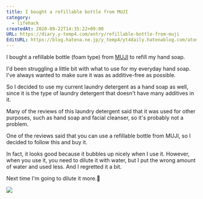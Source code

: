 ```yaml
---
title: I bought a refillable bottle from MUJI
category:
  - lifehack
createdAt: 2020-09-22T14:35:22+09:00
URL: https://diary.y-temp4.com/entry/refillable-bottle-from-muji
EditURL: https://blog.hatena.ne.jp/y_temp4/yt4daily.hatenablog.com/atom/entry/26006613630900665
---
```


<!--

ハンドソープの詰め替えボトルとして、無印良品の詰替ボトル（泡タイプ）を購入しました。

普段使いのハンドソープを何にするかはこれまで少し悩んでいたのですが、極力無添加のものが良いと思っていました。

そこで、今使っている洗濯用洗剤があまり添加物が入っていないタイプのものだったので、これをハンドソープとしても利用することにしました。

この洗濯用洗剤のレビューを見ても、ハンドソープや洗顔料など他の用途として使っているというものが多かったので、おそらく問題はないと思います。

レビューの中に、無印良品の詰替ボトルを使うと良いですよ、というものがあったので、これに従って購入を決めました。

実際、使ってみるといい感じで泡が出てくるので良さそうです。ただ、使うときは水で薄める必要がありますが、水の量を間違えて少なめにしてしまいました。なので容器に入れてから少し後悔しました。

次はもっと薄めようと思います。🚰

-->

I bought a refillable bottle (foam type) from [MUJI](https://www.muji.com/) to refill my hand soap.

I'd been struggling a little bit with what to use for my everyday hand soap. I've always wanted to make sure it was as additive-free as possible.

So I decided to use my current laundry detergent as a hand soap as well, since it is the type of laundry detergent that doesn't have many additives in it.

Many of the reviews of this laundry detergent said that it was used for other purposes, such as hand soap and facial cleanser, so it's probably not a problem.

One of the reviews said that you can use a refillable bottle from MUJI, so I decided to follow this and buy it.

In fact, it looks good because it bubbles up nicely when I use it. However, when you use it, you need to dilute it with water, but I put the wrong amount of water and used less. And I regretted it a bit.

Next time I'm going to dilute it more.🚰

<img src="https://cdn-ak.f.st-hatena.com/images/fotolife/y/y_temp4/20200922/20200922142552.jpg">
